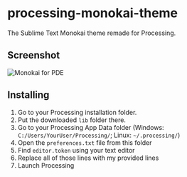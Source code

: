 # processing-monokai-theme

The Sublime Text Monokai theme remade for Processing.

## Screenshot

![Monokai for PDE](https://raw.githubusercontent.com/liquid600pgm/processing-monokai-theme/master/theme/screenshot.png)

## Installing

1. Go to your Processing installation folder.
2. Put the downloaded `lib` folder there.
3. Go to your Processing App Data folder (Windows: `C:/Users/YourUser/Processing/`; Linux: `~/.processing/`)
4. Open the `preferences.txt` file from this folder
5. Find `editor.token` using your text editor
6. Replace all of those lines with my provided lines
7. Launch Processing
